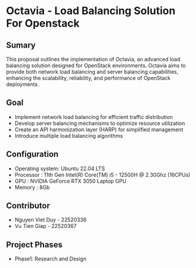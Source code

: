 # Octavia - Load Balancing Solution For Openstack

## Sumary
This proposal outlines the implementation of Octavia, an advanced load balancing solution designed for OpenStack environments. Octavia aims to provide both network load balancing and server balancing capabilities, enhancing the scalability, reliability, and performance of OpenStack deployments.

## Goal
- Implement network load balancing for efficient traffic distribution
- Develop server balancing mechanisms to optimize resource utilization
- Create an API harmonization layer (HARP) for simplified management
- Introduce multiple load balancing algorithms
## Configuration

- Operating system: Ubuntu 22.04 LTS
- Processor : 11th Gen Intel(R) Core(TM) i5 - 12500H @ 2.30Ghz (16CPUs)
- GPU : NVIDIA GeForce RTX 3050 Laptop GPU
- Memory : 8Gb

## Contributor

- Nguyen Viet Duy - 22520336
- Vu Tien Giap - 22520367

## Project Phases

- Phase1: Research and Design 





